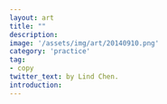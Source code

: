 ```yaml
---
layout: art
title: ""
description: 
image: '/assets/img/art/20140910.png'
category: 'practice'
tag:
- copy
twitter_text: by Lind Chen. 
introduction: 
---
```



